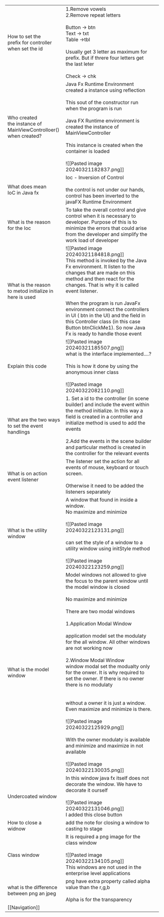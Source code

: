 
|                                                                           |                                                                                                                                                                                                                                                                                                                                                                                                                                                                                                                                                                                                                                                                                                                                                      |     |
| ------------------------------------------------------------------------- | ---------------------------------------------------------------------------------------------------------------------------------------------------------------------------------------------------------------------------------------------------------------------------------------------------------------------------------------------------------------------------------------------------------------------------------------------------------------------------------------------------------------------------------------------------------------------------------------------------------------------------------------------------------------------------------------------------------------------------------------------------- | --- |
| How to set the <br>prefix for controller<br>when set the id               | 1.Remove vowels<br>2.Remove repeat letters<br><br>Button -> btn<br>Text -> txt<br>Table ->tbl<br><br>Usually get 3 letter as maximum for prefix. But if threre  four letters get the last leter<br><br>Check -> chk                                                                                                                                                                                                                                                                                                                                                                                                                                                                                                                                  |     |
| Who created<br>the instance of <br>MainViewControlloer()<br>when created? | Java Fx Runtime Environment created a instance using reflection<br><br>This sout of the constructor run when the program is run<br><br>Java FX Runtime environment is created the instance of MainViewController<br><br>This instance is created when the container is loaded <br><br>![[Pasted image 20240321182837.png]]                                                                                                                                                                                                                                                                                                                                                                                                                           |     |
| What does mean<br>IoC in Java fx                                          | Ioc - Inversion of Control<br><br>the control is not under our hands, control has been inverted to the javaFX Runtime Environment                                                                                                                                                                                                                                                                                                                                                                                                                                                                                                                                                                                                                    |     |
| What is the reason <br>for the Ioc                                        | To take the overall control and give control when it is necessary to developer. Purpose of this is to minimize the errors that could arise from the developer and simplify the work load of developer                                                                                                                                                                                                                                                                                                                                                                                                                                                                                                                                                |     |
| What is the  reason <br>to metod initialize in here is used               | ![[Pasted image 20240321184818.png]]<br>This method is invoked by the Java Fx environment. It listen to the changes that are made on this method and then react for the  changes. That is why it is called event listener.<br><br>When the program is run JavaFx environment connect the controllers in  UI  ( btn in the UI) and the field in this Controller class (in this case Button btnClickMe1). So now Java Fx is ready to handle those event<br>                                                                                                                                                                                                                                                                                            |     |
| Explain this code                                                         | ![[Pasted image 20240321185507.png]]<br>what is the interface implemented....?<br><br>This is how it done by using the anonymous inner class<br><br>![[Pasted image 20240322082110.png]]<br>                                                                                                                                                                                                                                                                                                                                                                                                                                                                                                                                                         |     |
| What are the two ways <br>to set the event handlings                      | 1. Set a id to the controller (in scene builder) and include the event within the method initialize. In this way a field is created in a controller and initialize method is used to add the events<br><br>2.Add the events in the scene builder and particular method is created in the controller for the relevant events                                                                                                                                                                                                                                                                                                                                                                                                                          |     |
| What is on action <br>event listener                                      | The listener set the action for all events of mouse, keyboard or touch screen.<br><br>Otherwise it need to be added the listeners separately                                                                                                                                                                                                                                                                                                                                                                                                                                                                                                                                                                                                         |     |
| What is the utility window                                                | A window that found in inside a window.<br>No maximize and minimize<br><br>![[Pasted image 20240322123131.png]]<br><br>can set the style of a window to a utility window using initStyle method<br><br>![[Pasted image 20240322123259.png]]                                                                                                                                                                                                                                                                                                                                                                                                                                                                                                          |     |
| What is the model<br>window                                               | Model windows not allowed to give the focus to the parent window until the model window is closed<br><br>No maximize and minimize<br><br>There are two modal windows<br><br>1.Application Modal Window<br><br>application model set the modulaty for the all window. All other windows are not working now<br><br>2.Window Modal Window<br>window modal set the modualty only for the onwer. It is why required to set the owner. If there is no owner there is no modulaty <br><br><br>without a owner it is just a window. Even maximize and minimize is there.<br><br>![[Pasted image 20240322125929.png]]<br><br>With the owner modulaty is available and minimize and maximize in not available<br><br>![[Pasted image 20240322130035.png]]<br> |     |
| Undercoated window                                                        | In this window java fx itself does not decorate the window. We have to decorate it ourself<br><br>![[Pasted image 20240322131046.png]]<br>I added this close button                                                                                                                                                                                                                                                                                                                                                                                                                                                                                                                                                                                  |     |
| How to close a <br>widnow                                                 | add the note for closing a window to casting to stage                                                                                                                                                                                                                                                                                                                                                                                                                                                                                                                                                                                                                                                                                                |     |
| Class window                                                              | It is required a png image for the class window<br><br>![[Pasted image 20240322134105.png]]<br>This windows are not used in the enterprise level applications                                                                                                                                                                                                                                                                                                                                                                                                                                                                                                                                                                                        |     |
| what is the difference <br>between png an jpeg                            | png have extra property called alpha value than the r,g,b<br><br>Alpha is for the transparency                                                                                                                                                                                                                                                                                                                                                                                                                                                                                                                                                                                                                                                       |     |
| [[Navigation]]                                                            |                                                                                                                                                                                                                                                                                                                                                                                                                                                                                                                                                                                                                                                                                                                                                      |     |
